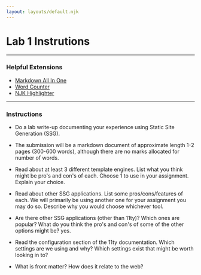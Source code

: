 ```yaml
---
layout: layouts/default.njk
---
```

# Lab 1 Instrutions
---

### Helpful Extensions

-   [Markdown All In One](https://marketplace.visualstudio.com/items?itemName=yzhang.markdown-all-in-one)
-   [Word Counter](https://marketplace.visualstudio.com/items?itemName=Ludwig.wordcounter)
-   [NJK Highlighter](https://marketplace.visualstudio.com/items?itemName=eseom.nunjucks-template)
---

### Instructions

-   Do a lab write-up documenting your experience using Static Site Generation (SSG).

-   The submission will be a markdown document of approximate length 1-2 pages (300-600 words), although there are no marks allocated for number of words. 

-   Read about at least 3 different template engines.  List what you think might be pro's and con's of each.  Choose 1 to use in your assignment.  Explain your choice.

- Read about other SSG applications. List some pros/cons/features of each. We will primarily be using another one for your assignment you may do so. Describe why you would choose whichever tool. 

-   Are there other SSG applications (other than 11ty)?  Which ones are popular?  What do you think the pro's and con's of some of the other options might be?
yes. 

-   Read the configuration section of the 11ty documentation.  Which settings are we using and why?  Which settings exist that might be worth looking in to?

-   What is front matter?  How does it relate to the web?
